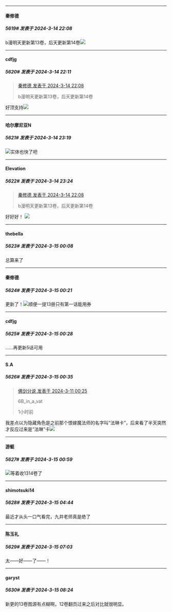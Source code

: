 ﻿
*****

####  秦修德  
##### 5619#       发表于 2024-3-14 22:08

b漫明天更新第13卷，后天更新第14卷<img src="https://static.saraba1st.com/image/smiley/face2017/061.gif" referrerpolicy="no-referrer">


*****

####  cdfjg  
##### 5620#       发表于 2024-3-14 22:11

<blockquote><a href="httphttps://bbs.saraba1st.com/2b/forum.php?mod=redirect&amp;goto=findpost&amp;pid=64256410&amp;ptid=1025007" target="_blank">秦修德 发表于 2024-3-14 22:08</a>

b漫明天更新第13卷，后天更新第14卷</blockquote>
好顶支持<img src="https://static.saraba1st.com/image/smiley/carton2017/172.png" referrerpolicy="no-referrer">


*****

####  哈尔摩尼亚N  
##### 5621#       发表于 2024-3-14 23:19

<img src="https://static.saraba1st.com/image/smiley/face2017/045.png" referrerpolicy="no-referrer">实体也快了吧


*****

####  Elevation  
##### 5622#       发表于 2024-3-14 23:24

<blockquote><a href="httphttps://bbs.saraba1st.com/2b/forum.php?mod=redirect&amp;goto=findpost&amp;pid=64256410&amp;ptid=1025007" target="_blank">秦修德 发表于 2024-3-14 22:08</a>

b漫明天更新第13卷，后天更新第14卷</blockquote>
好好好！
<img src="https://static.saraba1st.com/image/smiley/face2017/161.png" referrerpolicy="no-referrer">


*****

####  thebella  
##### 5623#       发表于 2024-3-15 00:08

总算来了


*****

####  秦修德  
##### 5624#       发表于 2024-3-15 00:21

更新了！<img src="https://static.saraba1st.com/image/smiley/carton2017/175.png" referrerpolicy="no-referrer">顺便一提13册只有第一话能用券

*****

####  cdfjg  
##### 5625#       发表于 2024-3-15 00:28

……再更新5话可用


*****

####  S.A  
##### 5626#       发表于 2024-3-15 00:35

<blockquote><a href="httphttps://bbs.saraba1st.com/2b/forum.php?mod=redirect&amp;goto=findpost&amp;pid=64213001&amp;ptid=1025007" target="_blank">佛剑分说 发表于 2024-3-11 00:25</a>

6B_in_a_vat

1小时前</blockquote>
我差点以为隐藏角色是之前那个恨嫁魔法师的名字叫“法琳卡”，后来看了半天突然才反应过来是“法琳”卡<img src="https://static.saraba1st.com/image/smiley/carton2017/175.png" referrerpolicy="no-referrer">


*****

####  游蜓  
##### 5627#       发表于 2024-3-15 00:59

<img src="https://static.saraba1st.com/image/smiley/face2017/072.png" referrerpolicy="no-referrer">等着收1314卷了


*****

####  shimotsuki14  
##### 5628#       发表于 2024-3-15 04:44

最近才从头一口气看完，九井老师真是绝了


*****

####  陈玉礼  
##### 5629#       发表于 2024-3-15 07:03

太——好——了——！


*****

####  garyst  
##### 5630#       发表于 2024-3-15 08:24

新更的13卷图源有点糊啊，12卷翻页过来之后对比就很明显。

